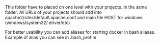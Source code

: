 This folder have to placed on one level with your projects. In the same folder.
All URLs of your projects should add into apache2/sites/default.apache.conf and main file HOST for windows (windows/system32/ driver/etc)

For better usability you can add aliases for starting docker in bash aliases. Example of alias you can see in .bash_profile